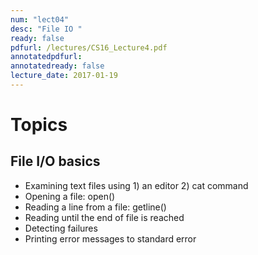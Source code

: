 ```yaml
---
num: "lect04"
desc: "File IO "
ready: false
pdfurl: /lectures/CS16_Lecture4.pdf
annotatedpdfurl: 
annotatedready: false
lecture_date: 2017-01-19 
---
```


# Topics


## File I/O basics
* Examining text files using 1) an editor 2) cat command 
* Opening a file: open()
* Reading a line from a file: getline()
* Reading until the end of file is reached
* Detecting failures
* Printing error messages to standard error
 



 







